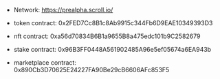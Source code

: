 * Network: https://prealpha.scroll.io/ 

* token contract: 0x2FED7Cc8B1c8Ab9915c344Fb6D9EAE10349393D3
* nft contract: 0xa56d70834B6B1a9655B8a475edc101b9C2582679 
* stake contract: 0x96B3FF0448A561902485A96e5ef05674a6EA943b
* marketplace contract: 0x890Cb3D70625E24227FA90Be29cB6606AFc853F5
